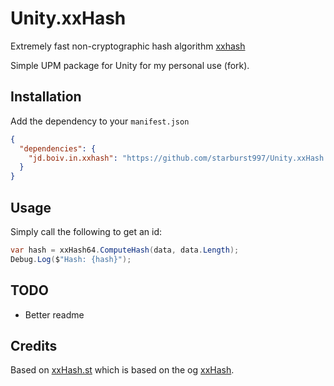 # Unity.xxHash

Extremely fast non-cryptographic hash algorithm [xxhash](http://www.xxhash.com/)

Simple UPM package for Unity for my personal use (fork).

## Installation

Add the dependency to your `manifest.json`

```json
{
  "dependencies": {
    "jd.boiv.in.xxhash": "https://github.com/starburst997/Unity.xxHash.git"
  }
}
```

## Usage

Simply call the following to get an id:

```csharp
var hash = xxHash64.ComputeHash(data, data.Length);
Debug.Log($"Hash: {hash}");
```

## TODO

- Better readme

## Credits

Based on [xxHash.st](https://github.com/uranium62/xxHash) which is based on the og [xxHash](https://github.com/Cyan4973/xxHash).